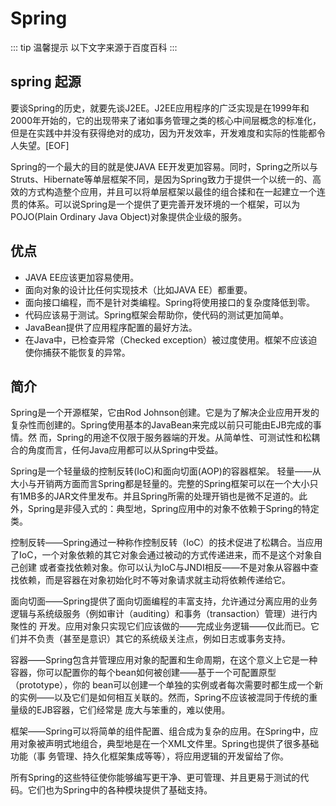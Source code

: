 #  Spring

::: tip 温馨提示
以下文字来源于百度百科
:::

## spring 起源

要谈Spring的历史，就要先谈J2EE。J2EE应用程序的广泛实现是在1999年和2000年开始的，它的出现带来了诸如事务管理之类的核心中间层概念的标准化，但是在实践中并没有获得绝对的成功，因为开发效率，开发难度和实际的性能都令人失望。[EOF]

Spring的一个最大的目的就是使JAVA EE开发更加容易。同时，Spring之所以与Struts、Hibernate等单层框架不同，是因为Spring致力于提供一个以统一的、高效的方式构造整个应用，并且可以将单层框架以最佳的组合揉和在一起建立一个连贯的体系。可以说Spring是一个提供了更完善开发环境的一个框架，可以为POJO(Plain Ordinary Java Object)对象提供企业级的服务。

## 优点

+ JAVA EE应该更加容易使用。
+ 面向对象的设计比任何实现技术（比如JAVA EE）都重要。
+ 面向接口编程，而不是针对类编程。Spring将使用接口的复杂度降低到零。
+ 代码应该易于测试。Spring框架会帮助你，使代码的测试更加简单。
+ JavaBean提供了应用程序配置的最好方法。
+ 在Java中，已检查异常（Checked exception）被过度使用。框架不应该迫使你捕获不能恢复的异常。

## 简介

Spring是一个开源框架，它由Rod Johnson创建。它是为了解决企业应用开发的复杂性而创建的。Spring使用基本的JavaBean来完成以前只可能由EJB完成的事情。然
而，Spring的用途不仅限于服务器端的开发。从简单性、可测试性和松耦合的角度而言，任何Java应用都可以从Spring中受益。

Spring是一个轻量级的控制反转(IoC)和面向切面(AOP)的容器框架。
轻量——从大小与开销两方面而言Spring都是轻量的。完整的Spring框架可以在一个大小只有1MB多的JAR文件里发布。并且Spring所需的处理开销也是微不足道的。此
外，Spring是非侵入式的：典型地，Spring应用中的对象不依赖于Spring的特定类。

控制反转——Spring通过一种称作控制反转（IoC）的技术促进了松耦合。当应用了IoC，一个对象依赖的其它对象会通过被动的方式传递进来，而不是这个对象自己创建
或者查找依赖对象。你可以认为IoC与JNDI相反——不是对象从容器中查找依赖，而是容器在对象初始化时不等对象请求就主动将依赖传递给它。

面向切面——Spring提供了面向切面编程的丰富支持，允许通过分离应用的业务逻辑与系统级服务（例如审计（auditing）和事务（transaction）管理）进行内聚性的
开发。应用对象只实现它们应该做的——完成业务逻辑——仅此而已。它们并不负责（甚至是意识）其它的系统级关注点，例如日志或事务支持。

容器——Spring包含并管理应用对象的配置和生命周期，在这个意义上它是一种容器，你可以配置你的每个bean如何被创建——基于一个可配置原型（prototype），你的
bean可以创建一个单独的实例或者每次需要时都生成一个新的实例——以及它们是如何相互关联的。然而，Spring不应该被混同于传统的重量级的EJB容器，它们经常是
庞大与笨重的，难以使用。

框架——Spring可以将简单的组件配置、组合成为复杂的应用。在Spring中，应用对象被声明式地组合，典型地是在一个XML文件里。Spring也提供了很多基础功能（事
务管理、持久化框架集成等等），将应用逻辑的开发留给了你。

所有Spring的这些特征使你能够编写更干净、更可管理、并且更易于测试的代码。它们也为Spring中的各种模块提供了基础支持。
